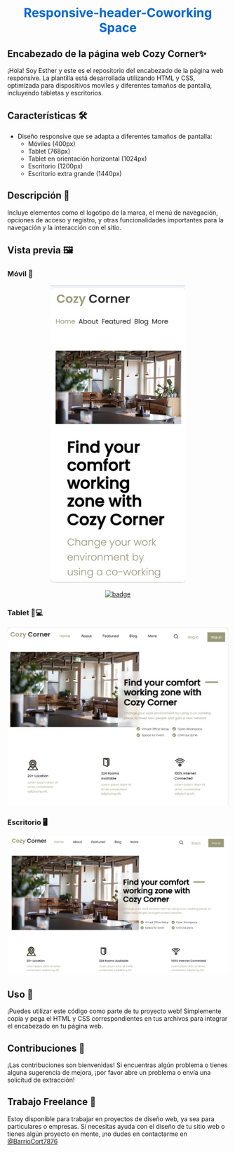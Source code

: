 <h1 align="center" style="color: #0366d6;">
   Responsive-header-Coworking Space
</h1>

## Encabezado de la página web Cozy Corner✨

¡Hola! Soy Esther y este es el repositorio del encabezado de la página web responsive. La plantilla está desarrollada utilizando HTML y CSS, optimizada para dispositivos moviles y diferentes tamaños de pantalla, incluyendo tabletas y escritorios.

## Características 🛠️

- Diseño responsive que se adapta a diferentes tamaños de pantalla:
  - Móviles (400px)
  - Tablet (768px)
  - Tablet en orientación horizontal (1024px)
  - Escritorio (1200px)
  - Escritorio extra grande (1440px)

## Descripción 📝

Incluye elementos como el logotipo de la marca, el menú de navegación, opciones de acceso y registro, y otras funcionalidades importantes para la navegación y la interacción con el sitio.

## Vista previa 🖼️

### Móvil 📱

<div align="center">
  <img src="./img/vista_movil01.jpg/" alt="vista movile"/>
</div>

<p align="center">
   <a href="https://github.com/EstherChuCortes/Responsive-header-Coworking-Space?tab=readme-ov-file">
      <img src="https://img.shields.io/badge/ver%20codigo-%23761C76?style=for-the-badge" alt="badge">
   </a>
</p>

### Tablet 📱💻

<div align="center">
  <img src="./img/vista_tablet.jpg/" alt="vista tablet"/>
</div>


### Escritorio 🖥️

<div align="center">
  <img src="./img/vista_desktop.jpg/" alt="vista desktop"/>
</div>


## Uso 🚀

¡Puedes utilizar este código como parte de tu proyecto web! Simplemente copia y pega el HTML y CSS correspondientes en tus archivos para integrar el encabezado en tu página web.

## Contribuciones 🤝

¡Las contribuciones son bienvenidas! Si encuentras algún problema o tienes alguna sugerencia de mejora, ¡por favor abre un problema o envía una solicitud de extracción!

## Trabajo Freelance 💼

Estoy disponible para trabajar en proyectos de diseño web, ya sea para particulares o empresas. Si necesitas ayuda con el diseño de tu sitio web o tienes algún proyecto en mente, ¡no dudes en contactarme en 
<br>
[@BarrioCort7876](https://www.twitter.com/BarrioCort7876) 


